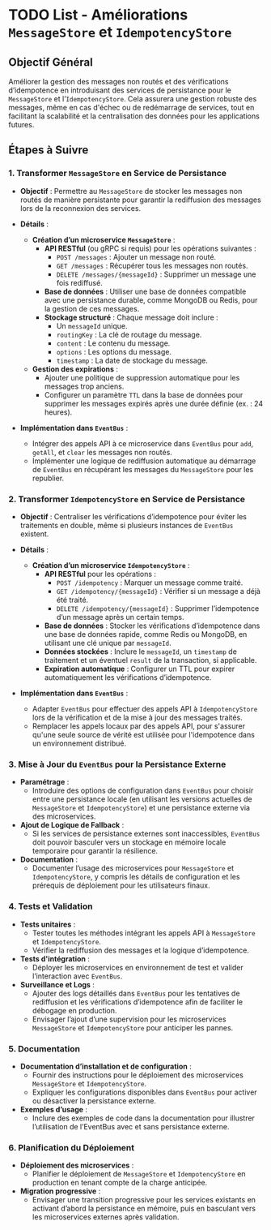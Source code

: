 # TODO List - Améliorations `MessageStore` et `IdempotencyStore`

## Objectif Général
Améliorer la gestion des messages non routés et des vérifications d’idempotence en introduisant des services de persistance pour le `MessageStore` et l’`IdempotencyStore`. Cela assurera une gestion robuste des messages, même en cas d'échec ou de redémarrage de services, tout en facilitant la scalabilité et la centralisation des données pour les applications futures.

## Étapes à Suivre

### 1. Transformer `MessageStore` en Service de Persistance

   - **Objectif** : Permettre au `MessageStore` de stocker les messages non routés de manière persistante pour garantir la rediffusion des messages lors de la reconnexion des services.
   - **Détails** :
     - **Création d’un microservice `MessageStore`** :  
       - **API RESTful** (ou gRPC si requis) pour les opérations suivantes :
         - `POST /messages` : Ajouter un message non routé.
         - `GET /messages` : Récupérer tous les messages non routés.
         - `DELETE /messages/{messageId}` : Supprimer un message une fois rediffusé.
       - **Base de données** : Utiliser une base de données compatible avec une persistance durable, comme MongoDB ou Redis, pour la gestion de ces messages.
       - **Stockage structuré** : Chaque message doit inclure :
         - Un `messageId` unique.
         - `routingKey` : La clé de routage du message.
         - `content` : Le contenu du message.
         - `options` : Les options du message.
         - `timestamp` : La date de stockage du message.
     - **Gestion des expirations** :
       - Ajouter une politique de suppression automatique pour les messages trop anciens.
       - Configurer un paramètre `TTL` dans la base de données pour supprimer les messages expirés après une durée définie (ex. : 24 heures).

   - **Implémentation dans `EventBus`** :
     - Intégrer des appels API à ce microservice dans `EventBus` pour `add`, `getAll`, et `clear` les messages non routés.
     - Implémenter une logique de rediffusion automatique au démarrage de `EventBus` en récupérant les messages du `MessageStore` pour les republier.

### 2. Transformer `IdempotencyStore` en Service de Persistance

   - **Objectif** : Centraliser les vérifications d’idempotence pour éviter les traitements en double, même si plusieurs instances de `EventBus` existent.
   - **Détails** :
     - **Création d’un microservice `IdempotencyStore`** :
       - **API RESTful** pour les opérations :
         - `POST /idempotency` : Marquer un message comme traité.
         - `GET /idempotency/{messageId}` : Vérifier si un message a déjà été traité.
         - `DELETE /idempotency/{messageId}` : Supprimer l’idempotence d’un message après un certain temps.
       - **Base de données** : Stocker les vérifications d’idempotence dans une base de données rapide, comme Redis ou MongoDB, en utilisant une clé unique par `messageId`.
       - **Données stockées** : Inclure le `messageId`, un `timestamp` de traitement et un éventuel `result` de la transaction, si applicable.
       - **Expiration automatique** : Configurer un TTL pour expirer automatiquement les vérifications d’idempotence.

   - **Implémentation dans `EventBus`** :
     - Adapter `EventBus` pour effectuer des appels API à `IdempotencyStore` lors de la vérification et de la mise à jour des messages traités.
     - Remplacer les appels locaux par des appels API, pour s'assurer qu'une seule source de vérité est utilisée pour l'idempotence dans un environnement distribué.

### 3. Mise à Jour du `EventBus` pour la Persistance Externe

   - **Paramétrage** :
     - Introduire des options de configuration dans `EventBus` pour choisir entre une persistance locale (en utilisant les versions actuelles de `MessageStore` et `IdempotencyStore`) et une persistance externe via des microservices.
   - **Ajout de Logique de Fallback** :
     - Si les services de persistance externes sont inaccessibles, `EventBus` doit pouvoir basculer vers un stockage en mémoire locale temporaire pour garantir la résilience.
   - **Documentation** :
     - Documenter l’usage des microservices pour `MessageStore` et `IdempotencyStore`, y compris les détails de configuration et les prérequis de déploiement pour les utilisateurs finaux.

### 4. Tests et Validation

   - **Tests unitaires** :
     - Tester toutes les méthodes intégrant les appels API à `MessageStore` et `IdempotencyStore`.
     - Vérifier la rediffusion des messages et la logique d’idempotence.
   - **Tests d'intégration** :
     - Déployer les microservices en environnement de test et valider l’interaction avec `EventBus`.
   - **Surveillance et Logs** :
     - Ajouter des logs détaillés dans `EventBus` pour les tentatives de rediffusion et les vérifications d’idempotence afin de faciliter le débogage en production.
     - Envisager l’ajout d’une supervision pour les microservices `MessageStore` et `IdempotencyStore` pour anticiper les pannes.

### 5. Documentation

   - **Documentation d’installation et de configuration** :
     - Fournir des instructions pour le déploiement des microservices `MessageStore` et `IdempotencyStore`.
     - Expliquer les configurations disponibles dans `EventBus` pour activer ou désactiver la persistance externe.
   - **Exemples d’usage** :
     - Inclure des exemples de code dans la documentation pour illustrer l’utilisation de l’EventBus avec et sans persistance externe.
  
### 6. Planification du Déploiement

   - **Déploiement des microservices** :
     - Planifier le déploiement de `MessageStore` et `IdempotencyStore` en production en tenant compte de la charge anticipée.
   - **Migration progressive** :
     - Envisager une transition progressive pour les services existants en activant d’abord la persistance en mémoire, puis en basculant vers les microservices externes après validation.